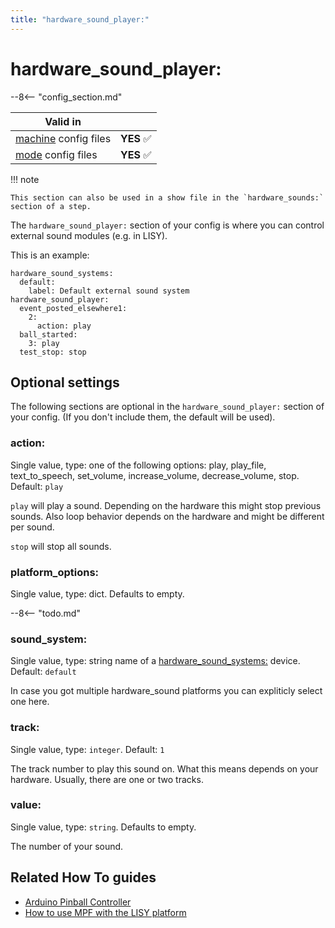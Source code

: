 ```yaml
---
title: "hardware_sound_player:"
---
```


# hardware_sound_player:


--8<-- "config_section.md"

| Valid in | |
|-----|:----:|
|[machine](instructions/machine_config.md) config files |**YES** :white_check_mark:|
|[mode](instructions/mode_config.md) config files|**YES** :white_check_mark:|

!!! note

    This section can also be used in a show file in the `hardware_sounds:`
    section of a step.

The `hardware_sound_player:` section of your config is where you can
control external sound modules (e.g. in LISY).

This is an example:

``` mpf-config
hardware_sound_systems:
  default:
    label: Default external sound system
hardware_sound_player:
  event_posted_elsewhere1:
    2:
      action: play
  ball_started:
    3: play
  test_stop: stop
```

## Optional settings

The following sections are optional in the `hardware_sound_player:`
section of your config. (If you don't include them, the default will be
used).

### action:

Single value, type: one of the following options: play, play_file,
text_to_speech, set_volume, increase_volume, decrease_volume, stop.
Default: `play`

`play` will play a sound. Depending on the hardware this might stop
previous sounds. Also loop behavior depends on the hardware and might
be different per sound.

`stop` will stop all sounds.

### platform_options:

Single value, type: dict. Defaults to empty.

--8<-- "todo.md"

### sound_system:

Single value, type: string name of a
[hardware_sound_systems:](hardware_sound_systems.md) device. Default: `default`

In case you got multiple hardware_sound platforms you can expliticly
select one here.

### track:

Single value, type: `integer`. Default: `1`

The track number to play this sound on. What this means depends on your
hardware. Usually, there are one or two tracks.

### value:

Single value, type: `string`. Defaults to empty.

The number of your sound.

## Related How To guides

* [Arduino Pinball Controller](../hardware/apc/index.md)
* [How to use MPF with the LISY platform](../hardware/lisy/index.md)
